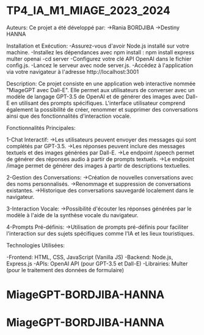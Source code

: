# TP4_IA_M1_MIAGE_2023_2024

Auteurs:
Ce projet a été développé par:
->Rania BORDJIBA
->Destiny HANNA

Installation et Exécution:
-Assurez-vous d'avoir Node.js installé sur votre machine.
-Installez les dépendances avec npm install : npm install express multer openai
-cd server
-Configurez votre clé API OpenAI dans le fichier config.js.
-Lancez le serveur avec node server.js.
-Accédez à l'application via votre navigateur à l'adresse http://localhost:3001

Description:
Ce projet consiste en une application web interactive nommée "MiageGPT avec Dall-E". Elle permet aux utilisateurs de converser avec un modèle de langage GPT-3.5 de OpenAI et de générer des images avec Dall-E en utilisant des prompts spécifiques. L'interface utilisateur comprend également la possibilité de créer, renommer et supprimer des conversations ainsi que des fonctionnalités d'interaction vocale.

Fonctionnalités Principales: 

1-Chat Interactif:
->Les utilisateurs peuvent envoyer des messages qui sont complétés par GPT-3.5.
->Les réponses peuvent inclure des messages textuels et des images générées par Dall-E.
->Le endpoint /speech permet de générer des réponses audio à partir de prompts textuels.
->Le endpoint /image permet de générer des images à partir de descriptions textuelles.

2-Gestion des Conversations:
->Création de nouvelles conversations avec des noms personnalisés.
->Renommage et suppression de conversations existantes.
->Historique des conversations sauvegardé localement dans le navigateur.

3-Interaction Vocale:
->Possibilité d'écouter les réponses générées par le modèle à l'aide de la synthèse vocale du navigateur.

4-Prompts Pré-définis:
->Utilisation de prompts pré-définis pour faciliter l'interaction sur des sujets spécifiques comme l'IA et les lieux touristiques.

Technologies Utilisées:

-Frontend: HTML, CSS, JavaScript (Vanilla JS)
-Backend: Node.js, Express.js
-APIs: OpenAI API (pour GPT-3.5 et Dall-E)
-Librairies: Multer (pour le traitement des données de formulaire)

# MiageGPT-BORDJIBA-HANNA
# MiageGPT-BORDJIBA-HANNA
